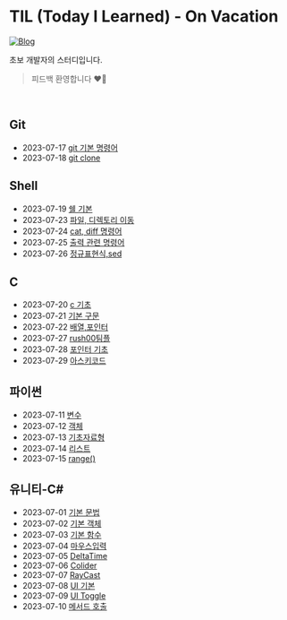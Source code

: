 # TIL (Today I Learned) - On Vacation

[![Blog](https://img.shields.io/badge/Blog-binghe.github.io-green.svg)](https://zeromin41.github.io/)

초보 개발자의 스터디입니다.

> 피드백 환영합니다 ❤️‍🔥

<br>

## Git
 - 2023-07-17 [git 기본 명령어](https://github.com/zeromin41/TIL/blob/main/git/git00.md)
 - 2023-07-18 [git clone](https://github.com/zeromin41/TIL/blob/main/git/git01.md)

## Shell
 - 2023-07-19 [쉘 기본](https://github.com/zeromin41/TIL/blob/main/shell/shell00.md)
 - 2023-07-23 [파일, 디렉토리 이동](https://github.com/zeromin41/TIL/blob/main/shell/shell01.md)
 - 2023-07-24 [cat, diff 명령어](https://github.com/zeromin41/TIL/blob/main/shell/shell02.md)
 - 2023-07-25 [출력 관련 명령어](https://github.com/zeromin41/TIL/blob/main/shell/shell03.md)
 - 2023-07-26 [정규표현식,sed](https://github.com/zeromin41/TIL/blob/main/shell/shell04.md)

## C
 - 2023-07-20 [c 기초](https://github.com/zeromin41/TIL/blob/main/C/C00.md)
 - 2023-07-21 [기본 구문](https://github.com/zeromin41/TIL/blob/main/C/C01.md)
 - 2023-07-22 [배열,포인터](https://github.com/zeromin41/TIL/blob/main/C/C02.md)
 - 2023-07-27 [rush00팀플](https://github.com/zeromin41/TIL/blob/main/C/C03.md)
 - 2023-07-28 [포인터 기초](https://github.com/zeromin41/TIL/blob/main/C/C04.md)
 - 2023-07-29 [아스키코드](https://github.com/zeromin41/TIL/blob/main/C/C05.md)

## 파이썬
 - 2023-07-11 [변수](https://github.com/zeromin41/TIL/blob/main/Python/Python00.md)
 - 2023-07-12 [객체](https://github.com/zeromin41/TIL/blob/main/Python/Python01.md)
 - 2023-07-13 [기초자료형](https://github.com/zeromin41/TIL/blob/main/Python/Python02.md)
 - 2023-07-14 [리스트](https://github.com/zeromin41/TIL/blob/main/Python/Python03.md)
 - 2023-07-15 [range()](https://github.com/zeromin41/TIL/blob/main/Python/Python04.md)

## 유니티-C#
 - 2023-07-01 [기본 문법](https://github.com/zeromin41/TIL/blob/main/C%23/C%2300.md)
 - 2023-07-02 [기본 객체](https://github.com/zeromin41/TIL/blob/main/C%23/C%2301.md)
 - 2023-07-03 [기본 함수](https://github.com/zeromin41/TIL/blob/main/C%23/C%2302.md)
 - 2023-07-04 [마우스입력](https://github.com/zeromin41/TIL/blob/main/C%23/C%2303.md)
 - 2023-07-05 [DeltaTime](https://github.com/zeromin41/TIL/blob/main/C%23/C%2304.md)
 - 2023-07-06 [Colider](https://github.com/zeromin41/TIL/blob/main/C%23/C%2305.md)
 - 2023-07-07 [RayCast](https://github.com/zeromin41/TIL/blob/main/C%2B%2B/C%2B%2B06.md)
 - 2023-07-08 [UI 기본](https://github.com/zeromin41/TIL/blob/main/C%23/C%2307.md)
 - 2023-07-09 [UI Toggle](https://github.com/zeromin41/TIL/blob/main/C%23/C%2308.md)
 - 2023-07-10 [메서드 호출](https://github.com/zeromin41/TIL/blob/main/C%23/C%2309.md)
